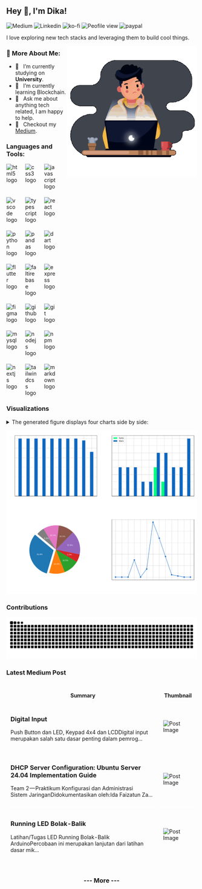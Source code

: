 <!-- <img src="https://komarev.com/ghpvc/?username=figuran04&label=Profile%20views&color=6e44ff&style=flat" alt="figuran04" align="right" /> -->

## Hey 👋, I'm Dika!

![Medium](https://img.shields.io/badge/Medium-black?style=for-the-badge&logo=medium&link=https%3A%2F%2Fmedium.com%2F%40dikaelsaputra)
![Linkedin](https://img.shields.io/badge/linkedin-0A66C2?style=for-the-badge&logo=linkedin&link=https%3A%2F%2Fwww.linkedin.com%2Fin%2Fdika-elsaputra-8a35462a7%2F)
![ko-fi](https://img.shields.io/static/v1?message=Ko-fi&logo=ko-fi&label=&color=F16061&logoColor=white&labelColor=&style=for-the-badge&link=https%3A%2F%2Fko-fi.com%2Fdikaelsaputra)
![Peofile view](https://komarev.com/ghpvc/?username=figuran04&color=0A66C2&style=for-the-badge&abbreviated=true)
![paypal](https://img.shields.io/static/v1?message=PayPal&logo=paypal&label=&color=00457C&logoColor=white&labelColor=&style=for-the-badge&link=https%3A%2F%2Fpaypal.me%2Ffiguran04)

I love exploring new tech stacks and leveraging them to build cool things. 

<img align="right" alt="GIF" src="https://raw.githubusercontent.com/figuran04/figuran04/main/profile.gif" width="345px"/>
  
### 🧐 More About Me:

- 🔭 &nbsp; I’m currently studying on **University**.
- 🌱 &nbsp; I’m currently learning Blockchain.
- 💬 &nbsp; Ask me about anything tech related, I am happy to help.
- 📝 &nbsp; Checkout my [Medium](#latest-medium-post).

### Languages and Tools:

<div align="left" style="display:flex; flex-wrap:wrap; gap:20px;">
  <img src="https://cdn.jsdelivr.net/gh/devicons/devicon/icons/html5/html5-original.svg" alt="html5 logo" width="30"  />
  <img src="https://cdn.jsdelivr.net/gh/devicons/devicon/icons/css3/css3-original.svg" alt="css3 logo" width="30"  />
  <img src="https://cdn.jsdelivr.net/gh/devicons/devicon/icons/javascript/javascript-original.svg" width="30" alt="javascript logo"  />
  <img src="https://cdn.jsdelivr.net/gh/devicons/devicon/icons/vscode/vscode-original.svg" width="30" alt="vscode logo"  />
  <img src="https://cdn.jsdelivr.net/gh/devicons/devicon/icons/typescript/typescript-original.svg" width="30" alt="typescript logo"  />
  <img src="https://cdn.jsdelivr.net/gh/devicons/devicon/icons/react/react-original.svg" width="30" alt="react logo"  />
  <img src="https://cdn.jsdelivr.net/gh/devicons/devicon/icons/python/python-original.svg" width="30" alt="python logo"  />
  <img src="https://cdn.jsdelivr.net/gh/devicons/devicon/icons/pandas/pandas-original.svg" width="30" alt="pandas logo"  />
  <img src="https://cdn.jsdelivr.net/gh/devicons/devicon/icons/dart/dart-original.svg" width="30" alt="dart logo"  />
  <img src="https://cdn.jsdelivr.net/gh/devicons/devicon/icons/flutter/flutter-original.svg" width="30" alt="flutter logo"  />
  <img src="https://cdn.jsdelivr.net/gh/devicons/devicon/icons/firebase/firebase-plain.svg" width="30" alt="faltirebase logo"  />
  <img src="https://cdn.jsdelivr.net/gh/devicons/devicon/icons/express/express-original.svg" width="30" alt="express logo"  />
  <img src="https://cdn.jsdelivr.net/gh/devicons/devicon/icons/figma/figma-original.svg" width="30" alt="figma logo"  />
  <img src="https://cdn.jsdelivr.net/gh/devicons/devicon/icons/github/github-original.svg" width="30" alt="github logo"  />
  <img src="https://cdn.jsdelivr.net/gh/devicons/devicon/icons/git/git-original.svg" width="30" alt="git logo"  />
  <img src="https://cdn.jsdelivr.net/gh/devicons/devicon/icons/mysql/mysql-original.svg" width="30" alt="mysql logo"  />
  <img src="https://cdn.jsdelivr.net/gh/devicons/devicon/icons/nodejs/nodejs-original.svg" width="30" alt="nodejs logo"  />
  <img src="https://cdn.jsdelivr.net/gh/devicons/devicon/icons/npm/npm-original-wordmark.svg" width="30" alt="npm logo"  />
  <img src="https://cdn.jsdelivr.net/gh/devicons/devicon/icons/nextjs/nextjs-original.svg" width="30" alt="nextjs logo"  />
  <img src="https://cdn.jsdelivr.net/gh/devicons/devicon/icons/tailwindcss/tailwindcss-original-wordmark.svg" width="30" alt="tailwindcss logo"  />
  <img src="https://cdn.jsdelivr.net/gh/devicons/devicon/icons/markdown/markdown-original.svg" width="30" alt="markdown logo"  />
</div>

### Visualizations

<details>
  <summary>The generated figure displays four charts side by side:</summary>
  
1. **Commits per Repository**: Shows the number of commits for each repository.
2. **Forks & Stars per Repository**: Compares the number of forks and stars for each repository.
3. **Top Languages**: A pie chart showing the distribution of the top programming languages used across all repositories.
4. **Commits per Month**: A line chart showing the number of commits over the past 12 months, up to the current month.

</details>

![GitHub Repository Statistics](github_stats.png)

### Contributions

![Snake animation](https://raw.githubusercontent.com/figuran04/figuran04/output/snake.svg)

### Latest Medium Post

<!--START_SECTION:medium-->

<div style="overflow-x:auto;">
<table style="width: 100%; border-collapse: collapse;">
  <tr>
    <th style="border: 1px solid white; padding: 10px;">Summary</th>
    <th style="border: 1px solid white; padding: 10px;">Thumbnail</th>
  </tr>
  <tr>
    <td style="border: 1px solid white; padding: 10px;"><h3><a href="https://medium.com/@dikaelsaputra/digital-input-f39f8790aa60?source=rss-272e0aace4a6------2" target="_blank" style="text-decoration: none;">Digital Input</a></h3><p>Push Button dan LED, Keypad 4x4 dan LCDDigital input merupakan salah satu dasar penting dalam pemrog...</p></td>
    <td style="border: 1px solid white; padding: 10px;"><img src="https://cdn-images-1.medium.com/max/768/1*HtVHetjgxUGbY8YsWLRiqQ.png" alt="Post Image" style="width: 100px; height: auto;" /></td>
  </tr>
  <tr>
    <td style="border: 1px solid white; padding: 10px;"><h3><a href="https://medium.com/@dikaelsaputra/dhcp-server-configuration-ubuntu-server-24-04-implementation-guide-6c0d3a7a68ef?source=rss-272e0aace4a6------2" target="_blank" style="text-decoration: none;">DHCP Server Configuration: Ubuntu Server 24.04 Implementation Guide</a></h3><p>Team 2 — Praktikum Konfigurasi dan Administrasi Sistem JaringanDidokumentasikan oleh:Ida Faizatun Za...</p></td>
    <td style="border: 1px solid white; padding: 10px;"><img src="https://cdn-images-1.medium.com/max/768/1*uLd-zpAyaAK6e5_tNPr_PQ.png" alt="Post Image" style="width: 100px; height: auto;" /></td>
  </tr>
  <tr>
    <td style="border: 1px solid white; padding: 10px;"><h3><a href="https://medium.com/@dikaelsaputra/running-led-bolak-balik-457fec81b822?source=rss-272e0aace4a6------2" target="_blank" style="text-decoration: none;">Running LED Bolak-Balik</a></h3><p>Latihan/Tugas LED Running Bolak-Balik ArduinoPercobaan ini merupakan lanjutan dari latihan dasar mik...</p></td>
    <td style="border: 1px solid white; padding: 10px;"><img src="https://cdn-images-1.medium.com/max/768/1*4tvkhSnL71rY3CirLDoHIA.png" alt="Post Image" style="width: 100px; height: auto;" /></td>
  </tr>
</table>
</div>

<!--END_SECTION:medium-->

<div align="center">
  <h3><a href="https://medium.com/@dikaelsaputra" target="_blank" style="text-decoration: none;">--- More ---</a></h3>
</div>

